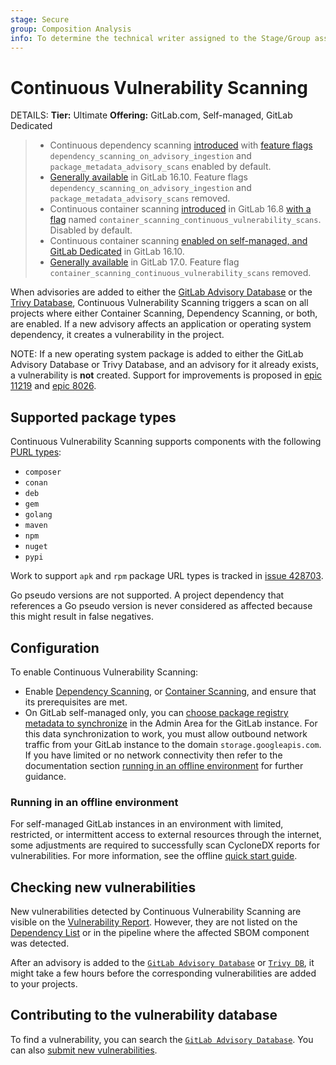 ```yaml
---
stage: Secure
group: Composition Analysis
info: To determine the technical writer assigned to the Stage/Group associated with this page, see https://handbook.gitlab.com/handbook/product/ux/technical-writing/#assignments
---
```


# Continuous Vulnerability Scanning

DETAILS:
**Tier:** Ultimate
**Offering:** GitLab.com, Self-managed, GitLab Dedicated

> - Continuous dependency scanning [introduced](https://gitlab.com/gitlab-org/gitlab/-/issues/371063) with [feature flags](../../../administration/feature_flags.md) `dependency_scanning_on_advisory_ingestion` and `package_metadata_advisory_scans` enabled by default.
> - [Generally available](https://gitlab.com/gitlab-org/gitlab/-/issues/425753) in GitLab 16.10. Feature flags `dependency_scanning_on_advisory_ingestion` and `package_metadata_advisory_scans` removed.
> - Continuous container scanning [introduced](https://gitlab.com/gitlab-org/gitlab/-/issues/435435) in GitLab 16.8 [with a flag](../../../administration/feature_flags.md) named `container_scanning_continuous_vulnerability_scans`. Disabled by default.
> - Continuous container scanning [enabled on self-managed, and GitLab Dedicated](https://gitlab.com/gitlab-org/gitlab/-/issues/437162) in GitLab 16.10.
> - [Generally available](https://gitlab.com/gitlab-org/gitlab/-/issues/443712) in GitLab 17.0. Feature flag `container_scanning_continuous_vulnerability_scans` removed.

When advisories are added to either the [GitLab Advisory Database](https://advisories.gitlab.com/) or the
[Trivy Database](https://github.com/aquasecurity/trivy-db), Continuous Vulnerability Scanning
triggers a scan on all projects where either Container Scanning, Dependency Scanning, or both, are
enabled. If a new advisory affects an application or operating system dependency, it creates a
vulnerability in the project.

NOTE:
If a new operating system package is added to either the GitLab Advisory Database or Trivy
Database, and an advisory for it already exists, a vulnerability is **not** created. Support for
improvements is proposed in [epic 11219](https://gitlab.com/groups/gitlab-org/-/epics/11219) and
[epic 8026](https://gitlab.com/groups/gitlab-org/-/epics/8026).

## Supported package types

Continuous Vulnerability Scanning supports components with the following [PURL types](https://github.com/package-url/purl-spec/blob/346589846130317464b677bc4eab30bf5040183a/PURL-TYPES.rst):

- `composer`
- `conan`
- `deb`
- `gem`
- `golang`
- `maven`
- `npm`
- `nuget`
- `pypi`

Work to support `apk` and `rpm` package URL types is tracked in [issue 428703](https://gitlab.com/gitlab-org/gitlab/-/issues/428703).

Go pseudo versions are not supported. A project dependency that references a Go pseudo version is
never considered as affected because this might result in false negatives.

## Configuration

To enable Continuous Vulnerability Scanning:

- Enable [Dependency Scanning](../dependency_scanning/index.md#configuration), or [Container Scanning](../container_scanning/index.md#configuration), and ensure that its prerequisites are met.
- On GitLab self-managed only, you can [choose package registry metadata to synchronize](../../../administration/settings/security_and_compliance.md#choose-package-registry-metadata-to-sync) in the Admin Area for the GitLab instance. For this data synchronization to work, you must allow outbound network traffic from your GitLab instance to the domain `storage.googleapis.com`. If you have limited or no network connectivity then refer to the documentation section [running in an offline environment](#running-in-an-offline-environment) for further guidance.

### Running in an offline environment

For self-managed GitLab instances in an environment with limited, restricted, or intermittent access to external resources through the internet,
some adjustments are required to successfully scan CycloneDX reports for vulnerabilities.
For more information, see the offline [quick start guide](../../../topics/offline/quick_start_guide.md#enabling-the-package-metadata-database).

## Checking new vulnerabilities

New vulnerabilities detected by Continuous Vulnerability Scanning are visible on the [Vulnerability Report](../vulnerability_report/index.md).
However, they are not listed on the [Dependency List](../dependency_list/index.md) or in the pipeline where the affected SBOM component was detected.

After an advisory is added to the [`GitLab Advisory Database`](https://advisories.gitlab.com/) or [`Trivy DB`](https://github.com/aquasecurity/trivy-db),
it might take a few hours before the corresponding vulnerabilities are added to your projects.

## Contributing to the vulnerability database

To find a vulnerability, you can search the [`GitLab Advisory Database`](https://advisories.gitlab.com/).
You can also [submit new vulnerabilities](https://gitlab.com/gitlab-org/security-products/gemnasium-db/blob/master/CONTRIBUTING.md).
